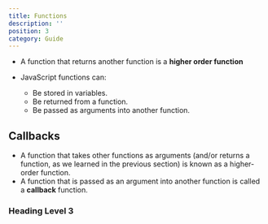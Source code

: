 ```yaml
---
title: Functions
description: ''
position: 3
category: Guide
---
```


- A function that returns another function is a **higher order function**

- JavaScript functions can:

  - Be stored in variables.
  - Be returned from a function.
  - Be passed as arguments into another function.

## Callbacks

- A function that takes other functions as arguments (and/or returns a function, as we learned in the previous section) is known as a higher-order function.
- A function that is passed as an argument into another function is called a **callback** function.

### Heading Level 3
